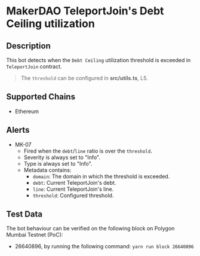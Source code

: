 # MakerDAO TeleportJoin's Debt Ceiling utilization

## Description

This bot detects when the `Debt Ceiling` utilization threshold is exceeded in `TeleportJoin` contract.

> The `threshold` can be configured in **src/utils.ts**, L5.

## Supported Chains

- Ethereum

## Alerts

- MK-07
  - Fired when the `debt`/`line` ratio is over the `threshold`.
  - Severity is always set to "Info".
  - Type is always set to "Info".
  - Metadata contains:
    - `domain`: The domain in which the threshold is exceeded.
    - `debt`: Current TeleportJoin's debt.
    - `line`: Current TeleportJoin's line.
    - `threshold`: Configured threshold.

## Test Data

The bot behaviour can be verified on the following block on Polygon Mumbai Testnet (PoC):

- 26640896, by running the following command: `yarn run block 26640896`
